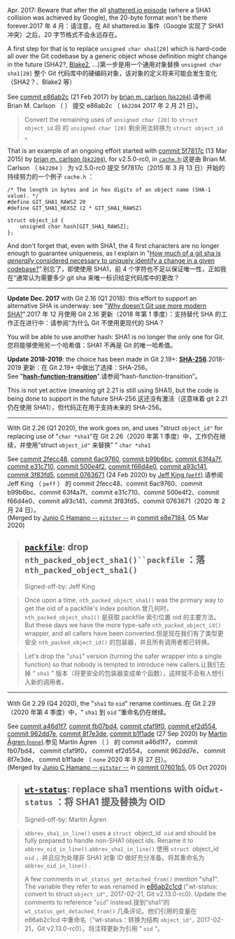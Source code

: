 Apr. 2017: Beware that after the all [shattered.io episode](https://stackoverflow.com/a/42450327/6309) (where a SHA1 collision was achieved by Google), the 20-byte format won't be there forever.2017 年 4 月：请注意，在 All shattered.io 事件（Google 实现了 SHA1 冲突）之后，20 字节格式不会永远存在。

A first step for that is to replace `unsigned char sha1[20]` which is hard-code all over the Git codebase by a generic object whose definition might change in the future (SHA2?, [Blake2](https://en.wikipedia.org/wiki/BLAKE_\(hash_function\)), ...)第一步是用一个通用对象替换 `unsigned char sha1[20]` 整个 Git 代码库中的硬编码对象，该对象的定义将来可能会发生变化（SHA2？、Blake2 等）

See [commit e86ab2c](https://github.com/git/git/commit/e86ab2c1cd60ec4b9214e5cd8450a474fa175f5c) (21 Feb 2017) by [brian m. carlson (`bk2204`)](https://github.com/bk2204).请参阅 Brian M. Carlson （ ） 提交 e86ab2c （ `bk2204` 2017 年 2 月 21 日）。

> Convert the remaining uses of `unsigned char [20]` to `struct object_id`.将 的 `unsigned char [20]` 剩余用法转换为 `struct object_id` 。

That is an example of an ongoing effort started with [commit 5f7817c](https://github.com/git/git/commit/5f7817c85d4b5f65626c8f49249a6c91292b8513) (13 Mar 2015) by [brian m. carlson (`bk2204`)](https://github.com/bk2204), for v2.5.0-rc0, in [`cache.h`](https://github.com/git/git/blob/b14f27f91770e0f99f64135348977a0ce1c7993a/cache.h#L65-L71):这是由 Brian M. Carlson （ `bk2204` ） 为 v2.5.0-rc0 提交 5f7817c（2015 年 3 月 13 日）开始的持续努力的一个例子 `cache.h` ：

```
/* The length in bytes and in hex digits of an object name (SHA-1 value). */
#define GIT_SHA1_RAWSZ 20
#define GIT_SHA1_HEXSZ (2 * GIT_SHA1_RAWSZ)

struct object_id {
    unsigned char hash[GIT_SHA1_RAWSZ];
};
```

And don't forget that, even with SHA1, the 4 first characters are no longer enough to guarantee uniqueness, as I explain in "[How much of a git sha is *generally* considered necessary to uniquely identify a change in a given codebase?](https://stackoverflow.com/a/21015031/6309)".别忘了，即使使用 SHA1，前 4 个字符也不足以保证唯一性，正如我在“通常认为需要多少 git sha 来唯一标识给定代码库中的更改？

***

**Update Dec. 2017** with Git 2.16 (Q1 2018): this effort to support an alternative SHA is underway: see "[Why doesn't Git use more modern SHA?](https://stackoverflow.com/a/47838703/6309)".2017 年 12 月使用 Git 2.16 更新（2018 年第 1 季度）：支持替代 SHA 的工作正在进行中：请参阅“为什么 Git 不使用更现代的 SHA？

You will be able to use another hash: SHA1 is no longer the only one for Git.您将能够使用另一个哈希值：SHA1 不再是 Git 的唯一哈希值。

**Update 2018-2019**: the choice has been made in Git 2.19+: **[SHA-256](https://github.com/git/git/commit/0ed8d8da374f648764758f13038ca93af87ab800)**.2018-2019 更新：在 Git 2.19+ 中做出了选择：SHA-256。\
See "[**hash-function-transition**](https://github.com/git/git/blob/041f5ea1cf987a4068ef5f39ba0a09be85952064/Documentation/technical/hash-function-transition.txt)".请参阅“hash-function-transition”。

This is not yet active (meaning git 2.21 is still using SHA1), but the code is being done to support in the future SHA-256.这还没有激活（这意味着 git 2.21 仍在使用 SHA1），但代码正在用于支持未来的 SHA-256。

***

With Git 2.26 (Q1 2020), the work goes on, and uses "struct `object_id"` for replacing use of "`char *sha1`"在 Git 2.26（2020 年第 1 季度）中，工作仍在继续，并使用“struct `object_id"` 来替换” ” `char *sha1`

See [commit 2fecc48](https://github.com/git/git/commit/2fecc48cade44529dff2594eadfb294643cdc24d), [commit 6ac9760](https://github.com/git/git/commit/6ac9760a30683a24e80a7aefe30e383046e810f0), [commit b99b6bc](https://github.com/git/git/commit/b99b6bcc57faf5c989fc18c3b8d4d92df3407cec), [commit 63f4a7f](https://github.com/git/git/commit/63f4a7fc0107ec240f48605a4d4f8e41b91caa41), [commit e31c710](https://github.com/git/git/commit/e31c71083abef5dbe4b4112a1a1a24a90ce587f3), [commit 500e4f2](https://github.com/git/git/commit/500e4f236606684467b0b34b86e319dfa40747c4), [commit f66d4e0](https://github.com/git/git/commit/f66d4e025059b734ba8da40ec059bb0fb8991306), [commit a93c141](https://github.com/git/git/commit/a93c141ddef25dc999fff73c590b42d3af606ff3), [commit 3f83fd5](https://github.com/git/git/commit/3f83fd5e44c1f038c8a7033cb77399e9ef4f43a9), [commit 0763671](https://github.com/git/git/commit/0763671b8e0b3ef873df13c741a911b809e6813d) (24 Feb 2020) by [Jeff King (`peff`)](https://github.com/peff).请参阅 Jeff King （ `peff` ） 的 commit 2fecc48、commit 6ac9760、commit b99b6bc、commit 63f4a7f、commit e31c710、commit 500e4f2、commit f66d4e0、commit a93c141、commit 3f83fd5、commit 0763671（2020 年 2 月 24 日）。\
(Merged by [Junio C Hamano -- `gitster` --](https://github.com/gitster) in [commit e8e7184](https://github.com/git/git/commit/e8e71848ea866d7dc34eacffc20b9c3826ae29a1), 05 Mar 2020)

> ## [`packfile`](https://github.com/git/git/commit/2fecc48cade44529dff2594eadfb294643cdc24d): drop `nth_packed_object_sha1()``packfile` ：落 `nth_packed_object_sha1()`
>
> Signed-off-by: Jeff King

> Once upon a time, `nth_packed_object_sha1()` was the primary way to get the oid of a packfile's index position.曾几何时， `nth_packed_object_sha1()` 是获取 packfile 索引位置 oid 的主要方法。\
> But these days we have the more type-safe `nth_packed_object_id()` wrapper, and all callers have been converted.但是现在我们有了类型更安全 `nth_packed_object_id()` 的包装器，并且所有调用者都已转换。

> Let's drop the "`sha1`" version (turning the safer wrapper into a single function) so that nobody is tempted to introduce new callers.让我们去掉 “ `sha1` ” 版本（将更安全的包装器变成单个函数），这样就不会有人想引入新的调用者。

***

With Git 2.29 (Q4 2020), the "`sha1` to `oid`" rename continues..在 Git 2.29（2020 年第 4 季度）中，“ `sha1` 到 `oid` ”重命名仍在继续。

See [commit a46d1f7](https://github.com/git/git/commit/a46d1f732192a8621ead7ea5c4a3ca391ad881cb), [commit fb07bd4](https://github.com/git/git/commit/fb07bd42975bcbfbc29d4a3ef1bff1039a469336), [commit cfaf9f0](https://github.com/git/git/commit/cfaf9f05c6174b520082036c0f1439adf9c4fbf7), [commit ef2d554](https://github.com/git/git/commit/ef2d5547fa342197befd4be599438d7a7fa41e04), [commit 962dd7e](https://github.com/git/git/commit/962dd7ebc3e76afc2c896d377c319f8140966303), [commit 8f7e3de](https://github.com/git/git/commit/8f7e3de0970c419688f23f505b5cb7a9690d9b09), [commit b1f1ade](https://github.com/git/git/commit/b1f1ade87be595b5854c82850658c80465fdb16b) (27 Sep 2020) by [Martin Ågren (`none`)](https://github.com/none).参见 Martin Ågren （ ） 的 commit a46d1f7， commit fb07bd4， commit cfaf9f0， commit ef2d554， commit 962dd7e， commit 8f7e3de， commit b1f1ade （ `none` 2020 年 9 月 27 日）。\
(Merged by [Junio C Hamano -- `gitster` --](https://github.com/gitster) in [commit 07601b5](https://github.com/git/git/commit/07601b5b360264a74f94d74640999ea19cf61517), 05 Oct 2020)

> ## [`wt-status`](https://github.com/git/git/commit/b1f1ade87be595b5854c82850658c80465fdb16b): replace sha1 mentions with oid`wt-status` ：将 SHA1 提及替换为 OID
>
> Signed-off-by: Martin Ågren

> `abbrev_sha1_in_line()` uses a `struct `object\_id` oid` and should be fully prepared to handle non-SHA1 object ids. Rename it to `abbrev_oid_in_line()`.`abbrev_sha1_in_line()` 使用 `struct `object\_id `oid` ，并且应为处理非 SHA1 对象 ID 做好充分准备。将其重命名为 `abbrev_oid_in_line()` .
>
> A few comments in `wt_status_get_detached_from()` mention "sha1". The variable they refer to was renamed in [e86ab2c1cd](https://github.com/git/git/commit/e86ab2c1cd60ec4b9214e5cd8450a474fa175f5c) ("wt-status: convert to struct `object_id",` 2017-02-21, Git v2.13.0-rc0). Update the comments to reference "`oid`" instead.提到“sha1”的 `wt_status_get_detached_from()` 几条评论。他们引用的变量在 e86ab2c1cd 中重命名（“wt-status：转换为结构 `object_id",` 2017-02-21，Git v2.13.0-rc0）。将注释更新为引用 “ `oid` ”。
